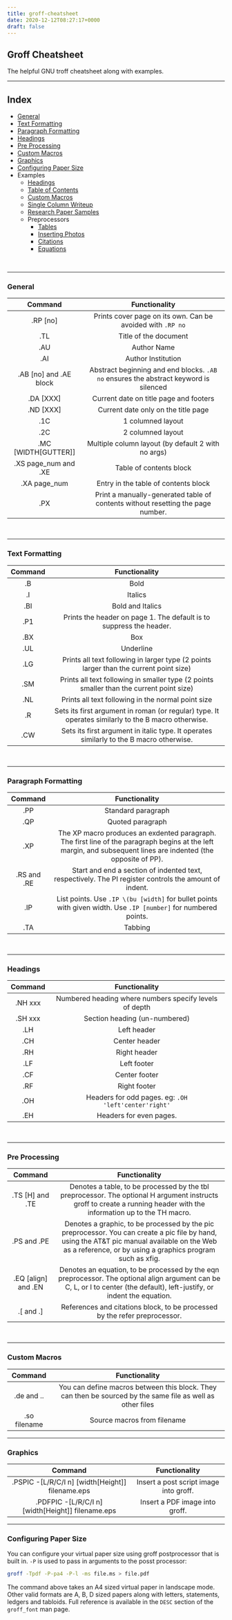 ```yaml
---
title: groff-cheatsheet
date: 2020-12-12T08:27:17+0000
draft: false
---
```

## Groff Cheatsheet
The helpful GNU troff cheatsheet along with examples.

---

## Index

* [General](#general)
* [Text Formatting](#text-formatting)
* [Paragraph Formatting](#paragraph-formatting)
* [Headings](#headings)
* [Pre Processing](#pre-processing)
* [Custom Macros](#custom-macros)
* [Graphics](#graphics)
* [Configuring Paper Size](#configuring-paper-size)
* Examples
	* [Headings](./examples/heading_headers_footers.ms)
	* [Table of Contents](./examples/table_of_contents.ms)
	* [Custom Macros](./examples/using_custom_macros.ms)
	* [Single Column Writeup](./examples/single_column_writeup.ms)
	* [Research Paper Samples](./examples/research_paper_samples)
	* Preprocessors
		* [Tables](./examples/preprocessing/tables)
		* [Inserting Photos](./examples/preprocessing/photos)
		* [Citations](./examples/preprocessing/citation)
		* [Equations](./examples/preprocessing/equations)

<br>

---

### General

| Command | Functionality |
|:-------:|:-------------:|
| .RP [no] | Prints cover page on its own. Can be avoided with `.RP no` |
| .TL | Title of the document |
| .AU | Author Name |
| .AI | Author Institution |
| .AB [no] and .AE block | Abstract beginning and end blocks. `.AB no` ensures the abstract keyword is silenced |
| .DA [XXX] | Current date on title page and footers |
| .ND [XXX] | Current date only on the title page |
| .1C | 1 columned layout |
| .2C | 2 columned layout |
| .MC [WIDTH[GUTTER]] | Multiple column layout (by default 2 with no args) |
| .XS page_num and .XE | Table of contents block |
| .XA page_num | Entry in the table of contents block |
| .PX | Print a manually-generated table of contents without resetting the page number. |

<br>

---

### Text Formatting

| Command | Functionality |
|:-------:|:-------------:|
| .B | Bold |
| .I | Italics |
| .BI | Bold and Italics |
| .P1 | Prints the header on page 1. The default is to suppress the header. |
| .BX | Box |
| .UL | Underline |
| .LG | Prints all text following in larger type (2 points larger than the current point size) |
| .SM | Prints all text following in smaller type (2 points smaller than the current point size) |
| .NL | Prints all text following in the normal point size |
| .R | Sets its first argument in roman (or regular) type. It operates similarly to the B macro otherwise. |
| .CW | Sets its first argument in italic type. It operates similarly to the B macro otherwise. |

<br>

---

### Paragraph Formatting

| Command | Functionality |
|:-------:|:-------------:|
| .PP | Standard paragraph |
| .QP | Quoted paragraph |
| .XP | The XP macro produces an exdented paragraph. The first line of the paragraph begins at the left margin, and subsequent lines are indented (the opposite of PP). |
| .RS and .RE | Start and end a section of indented text, respectively. The PI register controls the amount of indent. |
| .IP | List points. Use `.IP \(bu [width]` for bullet points with given width. Use `.IP [number]` for numbered points. |
| .TA | Tabbing |

<br>

---

### Headings

| Command | Functionality |
|:-------:|:-------------:|
| .NH xxx | Numbered heading where numbers specify levels of depth |
| .SH xxx | Section heading (un-numbered) |
| .LH | Left header |
| .CH | Center header |
| .RH | Right header |
| .LF | Left footer |
| .CF | Center footer |
| .RF | Right footer |
| .OH | Headers for odd pages. eg: `.OH 'left'center'right'` |
| .EH | Headers for even pages. |

<br>

---

### Pre Processing

| Command | Functionality |
|:-------:|:-------------:|
| .TS [H] and .TE | Denotes a table, to be processed by the tbl preprocessor. The optional H argument instructs groff to create a running header with the information up to the TH macro. |
| .PS and .PE | Denotes a graphic, to be processed by the pic preprocessor. You can create a pic file by hand, using the AT&T pic manual available on the Web as a reference, or by using a graphics program such as xfig. |
| .EQ [align] and .EN | Denotes an equation, to be processed by the eqn preprocessor. The optional align argument can be C, L, or I to center (the default), left-justify, or indent the equation. |
| .[ and .] | References and citations block, to be processed by the refer preprocessor. |

<br>

---

### Custom Macros

| Command | Functionality |
|:-------:|:-------------:|
| .de and .. | You can define macros between this block. They can then be sourced by the same file as well as other files |
| .so filename | Source macros from filename |

---

### Graphics

| Command | Functionality |
|:-------:|:-------------:|
| .PSPIC -[L/R/C/I n] [width[Height]] filename.eps | Insert a post script image into groff. |
| .PDFPIC -[L/R/C/I n] [width[Height]] filename.eps | Insert a PDF image into groff. |

---

### Configuring Paper Size

You can configure your virtual paper size using groff postprocessor that is built in. `-P` is used to pass in arguments to the posst processor:

```sh
groff -Tpdf -P-pa4 -P-l -ms file.ms > file.pdf
```

The command above takes an A4 sized virtual paper in landscape mode. Other valid formats are A, B, D sized papers along with letters, statements, ledgers and tabloids. Full reference is available in the `DESC` section of the `groff_font` man page.
